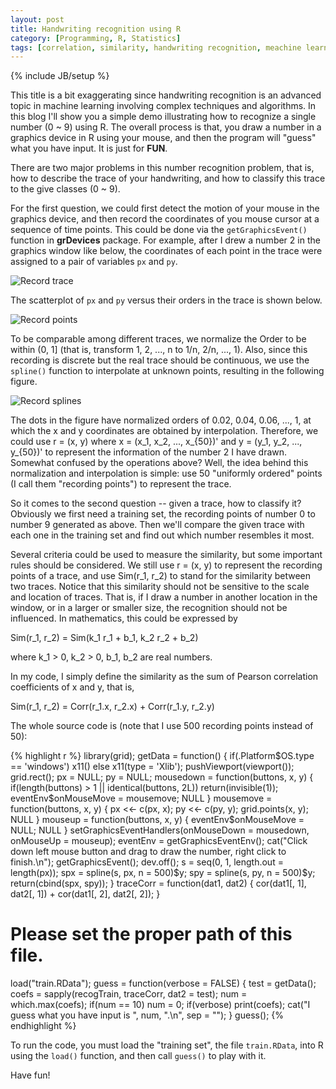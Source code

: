 ```yaml
---
layout: post
title: Handwriting recognition using R
category: [Programming, R, Statistics]
tags: [correlation, similarity, handwriting recognition, meachine learning, R]
---
```

{% include JB/setup %}

This title is a bit exaggerating since handwriting recognition is an advanced topic
in machine learning involving complex techniques and algorithms. In this blog I'll
show you a simple demo illustrating how to recognize a single number (0 ~ 9) using R.
The overall process is that, you draw a number in a graphics device in R using your mouse,
and then the program will "guess" what you have input. It is just for **FUN**.

There are two major problems in this number recognition problem, that
is, how to describe the trace of your handwriting, and how to classify
this trace to the give classes (0 ~ 9).

For the first question, we could first detect the motion of your mouse
in the graphics device, and then record the coordinates of you mouse
cursor at a sequence of time points. This could be done via the
`getGraphicsEvent()` function in **grDevices** package. For example, after I
drew a number 2 in the graphics window like below, the coordinates of
each point in the trace were assigned to a pair of variables `px` and `py`.

![Record trace](http://yixuan.cos.name/en/wp-content/uploads/2011/12/Reco_trace.png)

The scatterplot of `px` and `py` versus their orders in the trace is
shown below.

![Record points](http://yixuan.cos.name/en/wp-content/uploads/2011/12/Reco_points.png)

To be comparable among different traces, we normalize the Order to be
within (0, 1] (that is, transform 1, 2, ..., n to 1/n, 2/n, ..., 1).
Also, since this recording is discrete but the real trace should be
continuous, we use the `spline()` function to interpolate at unknown
points, resulting in the following figure.

![Record splines](http://yixuan.cos.name/en/wp-content/uploads/2011/12/Reco_spline.png)

The dots in the figure have normalized orders of 0.02, 0.04,
0.06, ..., 1, at which the x and y coordinates are obtained by
interpolation. Therefore, we could use r = (x, y) where
x = (x_1, x_2, ..., x_{50})' and y = (y_1, y_2, ..., y_{50})' to
represent the information of the number 2 I have drawn. Somewhat
confused by the operations above? Well, the idea behind this
normalization and interpolation is simple: use 50 "uniformly
ordered" points (I call them "recording points") to represent the trace.

So it comes to the second question -- given a trace, how to classify
it? Obviously we first need a training set, the recording points of
number 0 to number 9 generated as above. Then we'll compare the
given trace with each one in the training set and find out which
number resembles it most.

Several criteria could be used to measure the similarity, but some 
important rules should be considered. We still use r = (x, y) to 
represent the recording points of a trace, and use Sim(r_1, r_2) to 
stand for the similarity between two traces. Notice that this 
similarity should not be sensitive to the scale and location of 
traces. That is, if I draw a number in another location in the 
window, or in a larger or smaller size, the recognition should not be 
influenced. In mathematics, this could be expressed by

Sim(r_1, r_2) = Sim(k_1 r_1 + b_1, k_2 r_2 + b_2)

where k_1 > 0, k_2 > 0, b_1, b_2 are real numbers.

In my code, I simply define the similarity as the sum of Pearson 
correlation coefficients of x and y, that is,

Sim(r_1, r_2) = Corr(r_1.x, r_2.x) + Corr(r_1.y, r_2.y)

The whole source code is (note that I use 500 recording points 
instead of 50):

{% highlight r %}
library(grid);
getData = function()
{
    if(.Platform$OS.type == 'windows') x11() else x11(type = 'Xlib');
    pushViewport(viewport());
    grid.rect();
    px = NULL;
    py = NULL;
    mousedown = function(buttons, x, y)
    {
        if(length(buttons) > 1 || identical(buttons, 2L))
            return(invisible(1));
        eventEnv$onMouseMove = mousemove;
        NULL
    }
    mousemove = function(buttons, x, y)
    {
        px <<- c(px, x);
        py <<- c(py, y);
        grid.points(x, y);
        NULL
    }
    mouseup = function(buttons, x, y) {
        eventEnv$onMouseMove = NULL;
        NULL
    }
    setGraphicsEventHandlers(onMouseDown = mousedown,
                             onMouseUp = mouseup);
    eventEnv = getGraphicsEventEnv();
    cat("Click down left mouse button and drag to draw the number,
        right click to finish.\n");
    getGraphicsEvent();
    dev.off();
    s = seq(0, 1, length.out = length(px));
    spx = spline(s, px, n = 500)$y;
    spy = spline(s, py, n = 500)$y;
    return(cbind(spx, spy));
}
traceCorr = function(dat1, dat2)
{
    cor(dat1[, 1], dat2[, 1]) + cor(dat1[, 2], dat2[, 2]);
}

# Please set the proper path of this file.
load("train.RData");
guess = function(verbose = FALSE)
{
    test = getData();
    coefs = sapply(recogTrain, traceCorr, dat2 = test);
    num = which.max(coefs);
    if(num == 10) num = 0;
    if(verbose) print(coefs);
    cat("I guess what you have input is ", num, ".\n", sep = "");
}
guess();
{% endhighlight %}

To run the code, you must load the "training set", the file 
`train.RData`, into R using the `load()` function, and then call
`guess()` to play with it.

Have fun!


